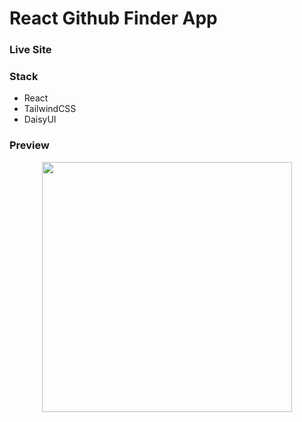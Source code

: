 # React Github Finder  App

### Live Site

### Stack
- React
- TailwindCSS
- DaisyUI

### Preview
<p align="center">
  <img width="400" src="./docs/preview.gif">
</p>
